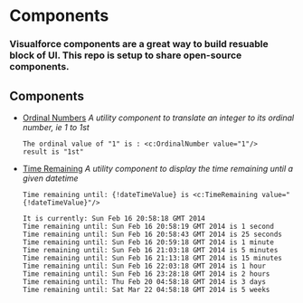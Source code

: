 # Components

### Visualforce components are a great way to build resuable block of UI. This repo is setup to share open-source components. 

## Components
  * [Ordinal Numbers](https://github.com/ApexComponents/Components/tree/master/OrdinalNumbers)
    *A utility component to translate an integer to its ordinal number, ie 1 to 1st*
     
     	The ordinal value of "1" is : <c:OrdinalNumber value="1"/>
     	result is "1st"

  * [Time Remaining](https://github.com/ApexComponents/Components/tree/master/TimeRemaining)
    *A utility component to display the time remaining until a given datetime*
     	
     	Time remaining until: {!dateTimeValue} is <c:TimeRemaining value="{!dateTimeValue}"/>
     	
     	It is currently: Sun Feb 16 20:58:18 GMT 2014
     	Time remaining until: Sun Feb 16 20:58:19 GMT 2014 is 1 second
        Time remaining until: Sun Feb 16 20:58:43 GMT 2014 is 25 seconds
        Time remaining until: Sun Feb 16 20:59:18 GMT 2014 is 1 minute
        Time remaining until: Sun Feb 16 21:03:18 GMT 2014 is 5 minutes
        Time remaining until: Sun Feb 16 21:13:18 GMT 2014 is 15 minutes
        Time remaining until: Sun Feb 16 22:03:18 GMT 2014 is 1 hour
        Time remaining until: Sun Feb 16 23:28:18 GMT 2014 is 2 hours
        Time remaining until: Thu Feb 20 04:58:18 GMT 2014 is 3 days
        Time remaining until: Sat Mar 22 04:58:18 GMT 2014 is 5 weeks

